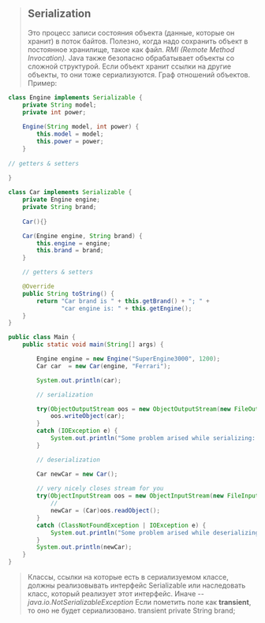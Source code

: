 >## Serialization
>Это процесс записи состояния объекта (данные, которые он хранит) в поток байтов. Полезно, когда надо сохранить объект в постоянное хранилище, такое как файл. *RMI (Remote Method Invocation).* Java также безопасно обрабатывает объекты со сложной структурой. Если объект хранит ссылки на другие объекты, то они тоже сериализуются. Граф отношений объектов. 
>Пример:
```java
class Engine implements Serializable {  
	private String model;  
	private int power;
	 
	Engine(String model, int power) {  
		this.model = model;  
		this.power = power;  
	}  
	
// getters & setters

}  
  
class Car implements Serializable {  
	private Engine engine;
	private String brand;
	
	Car(){}

	Car(Engine engine, String brand) {  
		this.engine = engine;  
		this.brand = brand;  
	}

	// getters & setters

	@Override  
	public String toString() {  
		return "Car brand is " + this.getBrand() + "; " +  
		       "car engine is: " + this.getEngine();  
	}
}  

public class Main {  
	public static void main(String[] args) {  

		Engine engine = new Engine("SuperEngine3000", 1200);  
		Car car  = new Car(engine, "Ferrari");  

		System.out.println(car);  

		// serialization  

		try(ObjectOutputStream oos = new ObjectOutputStream(new FileOutputStream("serial"))) {  
			oos.writeObject(car);  
		}  
		catch (IOException e) {  
			System.out.println("Some problem arised while serializing: "+ e);  
		}  

		// deserialization  

		Car newCar = new Car(); 
		 
		// very nicely closes stream for you
		try(ObjectInputStream oos = new ObjectInputStream(new FileInputStream("serial"))) {
			// 
			newCar = (Car)oos.readObject();  
		}  
		catch (ClassNotFoundException | IOException e) {  
			System.out.println("Some problem arised while deserializing: "+ e);  
		}  
		System.out.println(newCar);
	}  
}
```
>Классы, ссылки на которые есть в сериализуемом классе, должны реализовывать интерфейс Serializable или наследовать класс, который реализует этот интерфейс. Иначе -- *java.io.NotSerializableException*
>Если пометить поле как **transient**, то оно не будет сериализовано. 
transient private String brand;

<!--stackedit_data:
eyJoaXN0b3J5IjpbNjg1NDYxMDcyLC0xNTYxNTQxNTU5XX0=
-->